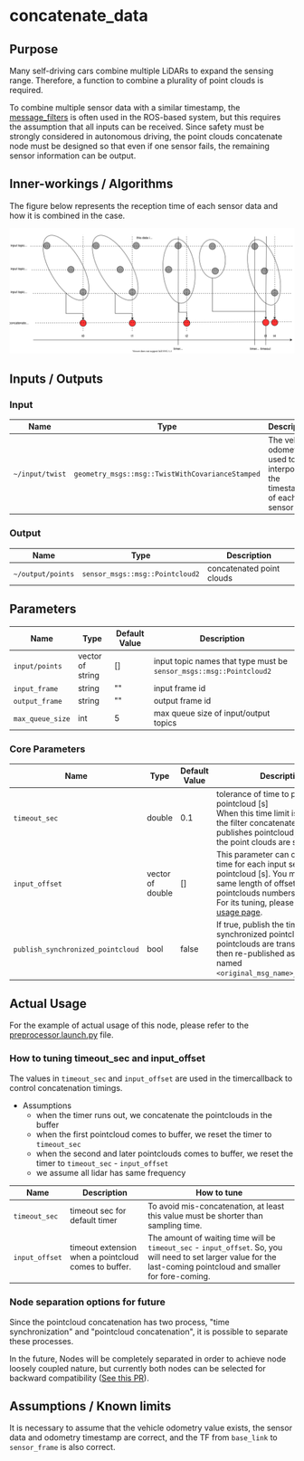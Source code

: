 # concatenate_data

## Purpose

Many self-driving cars combine multiple LiDARs to expand the sensing range. Therefore, a function to combine a plurality of point clouds is required.

To combine multiple sensor data with a similar timestamp, the [message_filters](https://github.com/ros2/message_filters) is often used in the ROS-based system, but this requires the assumption that all inputs can be received. Since safety must be strongly considered in autonomous driving, the point clouds concatenate node must be designed so that even if one sensor fails, the remaining sensor information can be output.

## Inner-workings / Algorithms

The figure below represents the reception time of each sensor data and how it is combined in the case.

![concatenate_data_timing_chart](./image/concatenate_data.drawio.svg)

## Inputs / Outputs

### Input

| Name            | Type                                             | Description                                                                   |
| --------------- | ------------------------------------------------ | ----------------------------------------------------------------------------- |
| `~/input/twist` | `geometry_msgs::msg::TwistWithCovarianceStamped` | The vehicle odometry is used to interpolate the timestamp of each sensor data |

### Output

| Name              | Type                            | Description               |
| ----------------- | ------------------------------- | ------------------------- |
| `~/output/points` | `sensor_msgs::msg::Pointcloud2` | concatenated point clouds |

## Parameters

| Name             | Type             | Default Value | Description                                                         |
| ---------------- | ---------------- | ------------- | ------------------------------------------------------------------- |
| `input/points`   | vector of string | []            | input topic names that type must be `sensor_msgs::msg::Pointcloud2` |
| `input_frame`    | string           | ""            | input frame id                                                      |
| `output_frame`   | string           | ""            | output frame id                                                     |
| `max_queue_size` | int              | 5             | max queue size of input/output topics                               |

### Core Parameters

| Name                              | Type             | Default Value | Description                                                                                                                                                                                                                                                |
| --------------------------------- | ---------------- | ------------- | ---------------------------------------------------------------------------------------------------------------------------------------------------------------------------------------------------------------------------------------------------------- |
| `timeout_sec`                     | double           | 0.1           | tolerance of time to publish next pointcloud [s]<br>When this time limit is exceeded, the filter concatenates and publishes pointcloud, even if not all the point clouds are subscribed.                                                                   |
| `input_offset`                    | vector of double | []            | This parameter can control waiting time for each input sensor pointcloud [s]. You must to set the same length of offsets with input pointclouds numbers. <br> For its tuning, please see [actual usage page](#how-to-tuning-timeout_sec-and-input_offset). |
| `publish_synchronized_pointcloud` | bool             | false         | If true, publish the time synchronized pointclouds. All input pointclouds are transformed and then re-published as message named `<original_msg_name>_synchronized`.                                                                                       |

## Actual Usage

For the example of actual usage of this node, please refer to the [preprocessor.launch.py](../launch/preprocessor.launch.py) file.

### How to tuning timeout_sec and input_offset

The values in `timeout_sec` and `input_offset` are used in the timercallback to control concatenation timings.

- Assumptions
  - when the timer runs out, we concatenate the pointclouds in the buffer
  - when the first pointcloud comes to buffer, we reset the timer to `timeout_sec`
  - when the second and later pointclouds comes to buffer, we reset the timer to `timeout_sec` - `input_offset`
  - we assume all lidar has same frequency

| Name           | Description                                          | How to tune                                                                                                                                                          |
| -------------- | ---------------------------------------------------- | -------------------------------------------------------------------------------------------------------------------------------------------------------------------- |
| `timeout_sec`  | timeout sec for default timer                        | To avoid mis-concatenation, at least this value must be shorter than sampling time.                                                                                  |
| `input_offset` | timeout extension when a pointcloud comes to buffer. | The amount of waiting time will be `timeout_sec` - `input_offset`. So, you will need to set larger value for the last-coming pointcloud and smaller for fore-coming. |

### Node separation options for future

Since the pointcloud concatenation has two process, "time synchronization" and "pointcloud concatenation", it is possible to separate these processes.

In the future, Nodes will be completely separated in order to achieve node loosely coupled nature, but currently both nodes can be selected for backward compatibility ([See this PR](https://github.com/autowarefoundation/autoware.universe/pull/3312)).

## Assumptions / Known limits

It is necessary to assume that the vehicle odometry value exists, the sensor data and odometry timestamp are correct, and the TF from `base_link` to `sensor_frame` is also correct.
